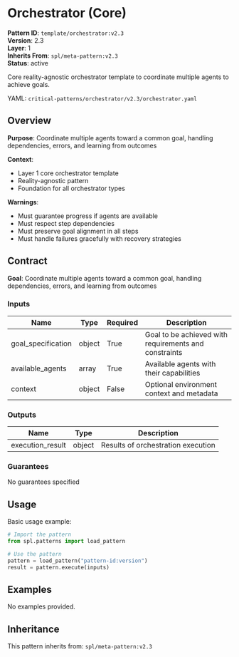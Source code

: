 # Orchestrator (Core)

**Pattern ID**: `template/orchestrator:v2.3`  
**Version**: 2.3  
**Layer**: 1  
**Inherits From**: `spl/meta-pattern:v2.3`  
**Status**: active

Core reality-agnostic orchestrator template to coordinate multiple agents to achieve goals.

YAML: `critical-patterns/orchestrator/v2.3/orchestrator.yaml`


## Overview

**Purpose**: Coordinate multiple agents toward a common goal, handling dependencies, errors, and learning from outcomes

**Context**: 
- Layer 1 core orchestrator template
- Reality-agnostic pattern
- Foundation for all orchestrator types

**Warnings**:
- Must guarantee progress if agents are available
- Must respect step dependencies
- Must preserve goal alignment in all steps
- Must handle failures gracefully with recovery strategies


## Contract

**Goal**: Coordinate multiple agents toward a common goal, handling dependencies, errors, and learning from outcomes

### Inputs

| Name | Type | Required | Description |
| --- | --- | --- | --- |
| goal_specification | object | True | Goal to be achieved with requirements and constraints |
| available_agents | array | True | Available agents with their capabilities |
| context | object | False | Optional environment context and metadata |

### Outputs

| Name | Type | Description |
| --- | --- | --- |
| execution_result | object | Results of orchestration execution |

### Guarantees

No guarantees specified


## Usage

Basic usage example:

```python
# Import the pattern
from spl.patterns import load_pattern

# Use the pattern
pattern = load_pattern("pattern-id:version")
result = pattern.execute(inputs)
```


## Examples

No examples provided.


## Inheritance

This pattern inherits from: `spl/meta-pattern:v2.3`
